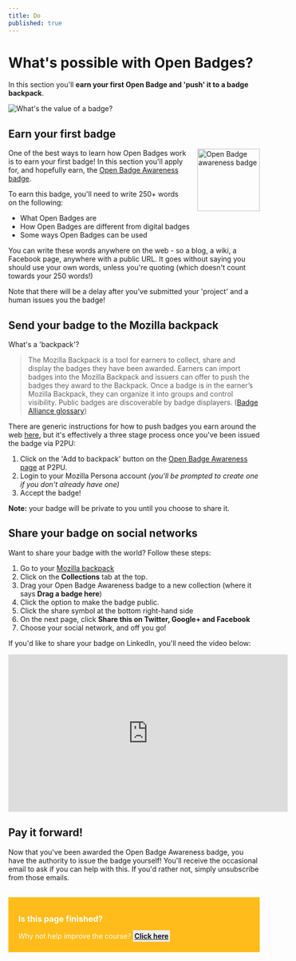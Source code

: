 ```yaml
---
title: Do
published: true
---
```


# What's possible with Open Badges?

In this section you'll **earn your first Open Badge and 'push' it to a badge backpack**.

<img src="{{ site.baseurl }}/img/visual-thinkery/value-badge.png" alt="What's the value of a badge?"></a></p>


## Earn your first badge

<div style="float:right; padding-left:20px;"><a target="_blank" href="http://badges.p2pu.org/en/badge/view/765/"><img src="{{ site.baseurl }}/img/badge-awareness.png" width="125px" alt="Open Badge awareness badge"></a></div>

One of the best ways to learn how Open Badges work is to earn your first badge! In this section you'll apply for, and hopefully earn, the <a target="_blank" href="http://badges.p2pu.org/en/badge/view/765/">Open Badge Awareness badge</a>.

To earn this badge, you'll need to write 250+ words on the following:

* What Open Badges are
* How Open Badges are different from digital badges
* Some ways Open Badges can be used

You can write these words anywhere on the web - so a blog, a wiki, a Facebook page, anywhere with a public URL. It goes without saying you should use your own words, unless you're quoting (which doesn't count towards your 250 words!)

Note that there will be a delay after you've submitted your 'project' and a human issues you the badge!

## Send your badge to the Mozilla backpack

What's a 'backpack'?

<blockquote>The Mozilla Backpack is a tool for earners to collect, share and display the badges they have been awarded. Earners can import badges into the Mozilla Backpack and issuers can offer to push the badges they award to the Backpack. Once a badge is in the earner’s Mozilla Backpack, they can organize it into groups and control visibility. Public badges are discoverable by badge displayers. (<a target="_blank" href="https://www.badgealliance.org/glossary/#Mozilla_Backpack">Badge Alliance glossary</a>)</blockquote>

There are generic instructions for how to push badges you earn around the web <a target="_blank" href="https://github.com/mozilla/openbadges-backpack/wiki/Share-your-Badges-with-the-Mozilla-Backpack">here</a>, but it's effectively a three stage process once you've been issued the badge via P2PU:

1. Click on the 'Add to backpack' button on the [Open Badge Awareness page](http://badges.p2pu.org/en/badge/view/765/) at P2PU.
2. Login to your Mozilla Persona account *(you'll be prompted to create one if you don't already have one)*
3. Accept the badge!

**Note:** your badge will be private to you until you choose to share it.

## Share your badge on social networks

Want to share your badge with the world? Follow these steps:

1. Go to your [Mozilla backpack](http://backpack.openbadges.org)
2. Click on the **Collections** tab at the top.
3. Drag your Open Badge Awareness badge to a new collection (where it says **Drag a badge here**)
4. Click the option to make the badge public.
5. Click the share symbol at the bottom right-hand side
6. On the next page, click **Share this on Twitter, Google+ and Facebook**
7. Choose your social network, and off you go!

If you'd like to share your badge on LinkedIn, you'll need the video below:

<iframe width="560" height="315" src="https://www.youtube-nocookie.com/embed/jo4Wdj5sRa4?rel=0" frameborder="0" allowfullscreen></iframe>

## Pay it forward!

Now that you've been awarded the Open Badge Awareness badge, you have the authority to issue the badge yourself!  You'll receive the occasional email to ask if you can help with this. If you'd rather not, simply unsubscribe from those emails.

<br />

<div style="background:#FFBC1A; padding:10px; padding-left:20px; color:white;">
<h3>Is this page finished?</h3>
<p>Why not help improve the course? <strong><a style="background: #eee; padding:3px;" href="https://github.com/thinkoutloudclub/badge-course/wiki/Help-improve-the-Open-Badges-101-course">Click here</a></strong></p>
</div>
